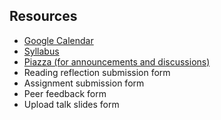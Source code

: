 ## Resources

- [Google Calendar](https://calendar.google.com/calendar/u/0?cid=Y18xYzFkYzM0MDIyZjY3OGNhMjAwNWM1YWRlN2NiNjc2ZjE3ZTBhOGZjNmViNjM0NzAwYjlhOTUwN2RkMDVjYmFlQGdyb3VwLmNhbGVuZGFyLmdvb2dsZS5jb20)
- [Syllabus](./syllabus.md)
- [Piazza (for announcements and discussions)](https://piazza.com/cmu/fall2025/15798)
- Reading reflection submission form
- Assignment submission form
- Peer feedback form
- Upload talk slides form
